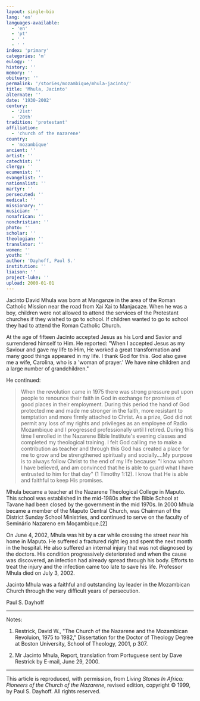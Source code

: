 ```yaml
---
layout: single-bio
lang: 'en'
languages-available:
  - 'en'
  - 'pt'
  - ' '
  - ' '
index: 'primary'
categories: 'm'
eulogy: ''
history: ''
memory: ''
obituary: ''
permalink: '/stories/mozambique/mhula-jacinto/'
title: 'Mhula, Jacinto'
alternate: ''
date: '1930-2002'
century:
  - '21st'
  - '20th'
tradition: 'protestant'
affiliation:
  - 'church of the nazarene'
country:
  - 'mozambique'
ancient: ''
artist: ''
catechist: ''
clergy: ''
ecumenist: ''
evangelist: ''
nationalist: ''
martyr: ''
persecuted: ''
medical: ''
missionary: ''
musician: ''
nonafrican: ''
nonchristian: ''
photo: ''
scholar: ''
theologian: ''
translator: ''
women: ''
youth: ''
author: 'Dayhoff, Paul S.'
institution: ''
liaison: ''
project-luke: ''
upload: 2000-01-01
---
```



Jacinto David Mhula was born at Manganze in the area of the Roman Catholic Mission near the road from Xai Xai to Manjacaze. When he was a boy, children were not allowed to attend the services of the Protestant churches if they wished to go to school. If children wanted to go to school they had to attend the Roman Catholic Church.

At the age of fifteen Jacinto accepted Jesus as his Lord and Savior and surrendered himself to Him. He reported: "When I accepted Jesus as my Saviour and gave my life to Him, He worked a great transformation and many good things appeared in my life. I thank God for this. God also gave me a wife, Carolina, who is a 'woman of prayer.'  We have nine children and a large number of grandchildren."

He continued:

> When the revolution came in 1975 there was strong pressure put upon people to renounce their faith in God in exchange for promises of good places in their employment.  During this period the hand of God protected me and made me stronger in the faith, more resistant to temptation and more firmly attached to Christ.  As a prize, God did not permit any loss of my rights and privileges as an employee of Radio Mozambique and I progressed professionally until I retired. During this time I enrolled in the Nazarene Bible Institute's evening classes and completed my theological training.  I felt God calling me to make a contribution as teacher and through this God has created a place for me to grow and be strengthened spiritually and socially….My  purpose is to always follow Christ to the end of my life because: "I know whom I have believed, and am convinced that he is able to guard what I have entrusted to him for that day" (1 Timothy 1:12). I know that He is able and faithful to keep His promises.

Mhula became a teacher at the Nazarene Theological College in Maputo. This school was established in the mid-1980s after the Bible School at Tavane had been closed by the government in the mid 1970s. In 2000 Mhula became a member of the Maputo Central Church, was Chairman of the District Sunday School Ministries, and continued to serve on the faculty of Seminário Nazareno em Moçambique.[2]

On June 4, 2002, Mhula was hit by a car while crossing the street near his home in Maputo. He suffered a fractured right leg and spent the next month in the hospital. He also suffered an internal injury that was not diagnosed by the doctors. His condition progressively deteriorated and when the cause was discovered, an infection had already spread through his body. Efforts to treat the injury and the infection came too late to save his life. Professor Mhula died on July 3, 2002.

Jacinto Mhula was a faithful and outstanding lay leader in the Mozambican Church through the very difficult years of persecution.

Paul S. Dayhoff

---

Notes:

1.  Restrick, David W., "The Church of the Nazarene and the Mozambican Revoluion, 1975 to 1982,"  Dissertation for the Doctor of Theology Degree at Boston University, School of Theology, 2001, p 307.

2.  Mr Jacinto Mhula, Report, translation from Portuguese sent by Dave Restrick by E-mail, June 29, 2000.

---

This article is reproduced, with permission, from *Living Stones In Africa: Pioneers of the Church of the Nazarene*, revised edition, copyright &copy; 1999, by Paul S. Dayhoff.  All rights reserved.